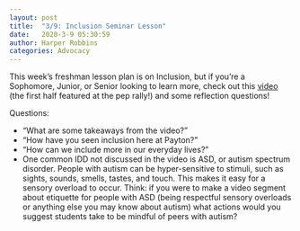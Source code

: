 ```yaml
---
layout: post
title:  "3/9: Inclusion Seminar Lesson"
date:   2020-3-9 05:30:59
author: Harper Robbins
categories: Advocacy
---
```


This week’s freshman lesson plan is on Inclusion, but if you’re a Sophomore, Junior, or Senior looking to learn more, check out this [video](https://drive.google.com/file/d/1bEFXBTvETadrfs4TGruNg7ju9TidZLFR/view) (the first half featured at the pep rally!) and some reflection questions!

Questions:
- “What are some takeaways from the video?”
- “How have you seen inclusion here at Payton?”
- “How can we include more in our everyday lives?”
- One common IDD not discussed in the video is ASD, or autism spectrum disorder. People with autism can be hyper-sensitive to stimuli, such as sights, sounds, smells, tastes, and touch. This makes it easy for a sensory overload to occur. Think: if you were to make a video segment about etiquette for people with ASD (being respectful sensory overloads or anything else you may know about autism) what actions would you suggest students take to be mindful of peers with autism?
